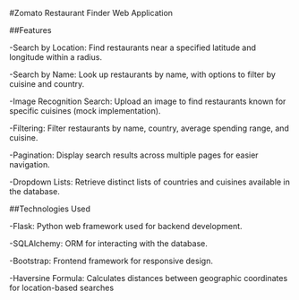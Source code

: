 #Zomato Restaurant Finder Web Application

##Features

-Search by Location: Find restaurants near a specified latitude and longitude within a radius.

-Search by Name: Look up restaurants by name, with options to filter by cuisine and country.

-Image Recognition Search: Upload an image to find restaurants known for specific cuisines (mock implementation).

-Filtering: Filter restaurants by name, country, average spending range, and cuisine.

-Pagination: Display search results across multiple pages for easier navigation.

-Dropdown Lists: Retrieve distinct lists of countries and cuisines available in the database.

##Technologies Used

-Flask: Python web framework used for backend development.

-SQLAlchemy: ORM for interacting with the database.

-Bootstrap: Frontend framework for responsive design.

-Haversine Formula: Calculates distances between geographic coordinates for location-based searches
